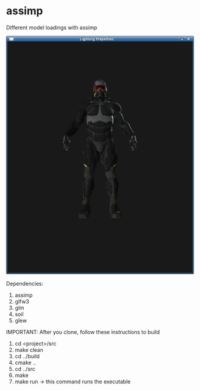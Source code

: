 # assimp
Different model loadings with assimp

![Sample Output](https://github.com/ramkalath/assimp/blob/master/4_diffuse_specular_textures/4_diffuse_specular_texture.png)

Dependencies:
1) assimp
2) glfw3
3) glm
4) soil
5) glew


IMPORTANT:
After you clone, follow these instructions to build
1) cd \<project\>/src
2) make clean
3) cd ../build
4) cmake ..
5) cd ../src
6) make
7) make run -> this command runs the executable
